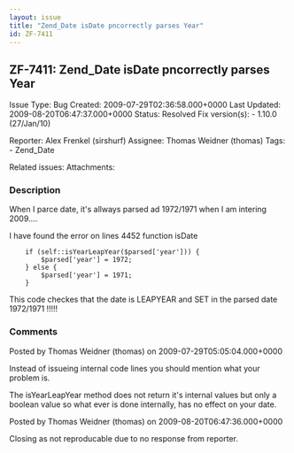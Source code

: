 ```yaml
---
layout: issue
title: "Zend_Date isDate pncorrectly parses Year"
id: ZF-7411
---
```


ZF-7411: Zend\_Date isDate pncorrectly parses Year
--------------------------------------------------

 Issue Type: Bug Created: 2009-07-29T02:36:58.000+0000 Last Updated: 2009-08-20T06:47:37.000+0000 Status: Resolved Fix version(s): - 1.10.0 (27/Jan/10)
 
 Reporter:  Alex Frenkel (sirshurf)  Assignee:  Thomas Weidner (thomas)  Tags: - Zend\_Date
 
 Related issues: 
 Attachments: 
### Description

When I parce date, it's allways parsed ad 1972/1971 when I am intering 2009....

I have found the error on lines 4452 function isDate

 
        if (self::isYearLeapYear($parsed['year'])) {
            $parsed['year'] = 1972;
        } else {
            $parsed['year'] = 1971;
        }


This code checkes that the date is LEAPYEAR and SET in the parsed date 1972/1971 !!!!!

 

 

### Comments

Posted by Thomas Weidner (thomas) on 2009-07-29T05:05:04.000+0000

Instead of issueing internal code lines you should mention what your problem is.

The isYearLeapYear method does not return it's internal values but only a boolean value so what ever is done internally, has no effect on your date.

 

 

Posted by Thomas Weidner (thomas) on 2009-08-20T06:47:36.000+0000

Closing as not reproducable due to no response from reporter.

 

 